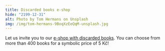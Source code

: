 ```yaml
---
title: Discarded books e-shop
hide: "2199-12-31"
alt: Photo by Tom Hermans on Unsplash
img: /img/tom-hermans-9BoqXzEeQqM-unsplash.jpg
---
```


Let us invite you to our [e-shop with discarded books](https://knihovna.pedf.cuni.cz/wp/). You can choose from more than 400 books for a symbolic price of 5 Kč!
